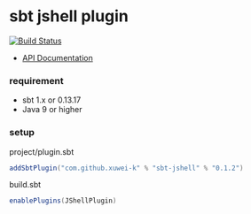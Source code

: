 # sbt jshell plugin

[![Build Status](https://travis-ci.org/xuwei-k/sbt-jshell.svg?branch=master)](https://travis-ci.org/xuwei-k/sbt-jshell)

- [API Documentation](https://oss.sonatype.org/service/local/repositories/releases/archive/com/github/xuwei-k/sbt-jshell_2.12_1.0/0.1.2/sbt-jshell-0.1.2-javadoc.jar/!/sbtjshell/index.html)

### requirement
- sbt 1.x or 0.13.17
- Java 9 or higher

### setup

project/plugin.sbt

```scala
addSbtPlugin("com.github.xuwei-k" % "sbt-jshell" % "0.1.2")
```

build.sbt

```scala
enablePlugins(JShellPlugin)
```

